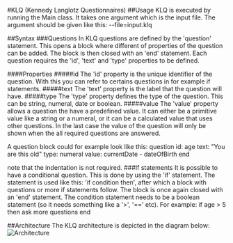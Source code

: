#KLQ (Kennedy Langlotz Questionnaires)
##Usage
KLQ is executed by running the Main class. It takes one argument which is the input file. The argument should be given like this: --file=input.klq

##Syntax
###Questions
In KLQ questions are defined by the 'question' statement. This opens a block where different of properties of the question can be added. The block is then closed with an 'end' statement. 
Each question requires the 'id', 'text' and 'type' properties to be defined.

####Properties
#####id
The 'id' property is the unique identifier of the question. With this you can refer to certains questions in for example if statements.
#####text
The 'text' property is the label that the question will have.
#####type
The 'type' property defines the type of the question. This can be string, numeral, date or boolean.
#####value
The 'value' property allows a question the have a predefined value. It can either be a primitive value like a string or a numeral, or it can be a calculated value that uses other questions. In the last case the value of the question will only be shown when the all required questions are answered.

A question block could for example look like this:
question
  id: age
  text: "You are this old"
  type: numeral
  value: currentDate - dateOfBirth
end

note that the indentation is not required.
###If statements
It is possible to have a conditional question. This is done by using the 'if' statement. The statement is used like this: 'if condition then', after which a block with questions or more if statements follow. The block is once again closed with an 'end' statement. The condition statement needs to be a boolean statement (so it needs something like a '>', '==' etc).
For example:
if age > 5 then
  ask more questions
end

##Architecture
The KLQ architecture is depicted in the diagram below:
![Architecture](https://github.com/software-engineering-amsterdam/many-ql/blob/master/kennedy-langlotz/KLQ/architecture.png "KLQ Architecture")

